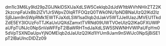dm1lc3M6Ly9ld29pZGlJNklDSXlJaXdLSW5Ceklqb2dJdW1tbWVhNHIrZTZ2K2kzcnpFaUxBb2lZV1JrSWpvZ0lqRTFOQzQ0TWk0NU1pNDBNaUlzQ2lKd2IzSjBJam9nSWpRMk1EWTFJaXdLSW1sa0lqb2dJakV5WTJJellUazJMVEU1TkdZdE5EY3lOUzFoTTJKaUxUQXdZamxtTVRNd09UWTVOeUlzQ2lKaGFXUWlPaUFpTUNJc0NpSnVaWFFpT2lBaWRHTndJaXdLSW5SNWNHVWlPaUFpYm05dVpTSXNDaUpvYjNOMElqb2dJaUlzQ2lKd1lYUm9Jam9nSWlJc0NpSjBiSE1pT2lBaUlncDlDZz09
